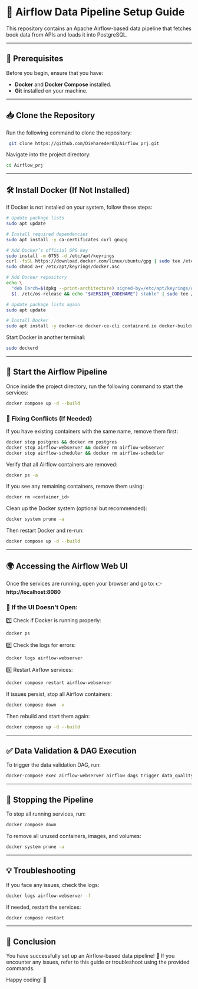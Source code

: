 

# 📘 Airflow Data Pipeline Setup Guide

This repository contains an Apache Airflow-based data pipeline that fetches book data from APIs and loads it into PostgreSQL.

---

## 🚀 Prerequisites
Before you begin, ensure that you have:
- **Docker** and **Docker Compose** installed.
- **Git** installed on your machine.

---

## 📥 Clone the Repository
Run the following command to clone the repository:
```sh
 git clone https://github.com/Diehareder03/Airflow_prj.git
```
Navigate into the project directory:
```sh
cd Airflow_prj
```

---

## 🛠️ Install Docker (If Not Installed)
If Docker is not installed on your system, follow these steps:

```sh
# Update package lists
sudo apt update

# Install required dependencies
sudo apt install -y ca-certificates curl gnupg

# Add Docker’s official GPG key
sudo install -m 0755 -d /etc/apt/keyrings
curl -fsSL https://download.docker.com/linux/ubuntu/gpg | sudo tee /etc/apt/keyrings/docker.asc > /dev/null
sudo chmod a+r /etc/apt/keyrings/docker.asc

# Add Docker repository
echo \  
  "deb [arch=$(dpkg --print-architecture) signed-by=/etc/apt/keyrings/docker.asc] https://download.docker.com/linux/ubuntu \  
  $(. /etc/os-release && echo "$VERSION_CODENAME") stable" | sudo tee /etc/apt/sources.list.d/docker.list > /dev/null

# Update package lists again
sudo apt update

# Install Docker
sudo apt install -y docker-ce docker-ce-cli containerd.io docker-buildx-plugin docker-compose-plugin
```

Start Docker in another terminal:
```sh
sudo dockerd
```

---

## 🔧 Start the Airflow Pipeline
Once inside the project directory, run the following command to start the services:
```sh
docker compose up -d --build
```

### 🛑 Fixing Conflicts (If Needed)
If you have existing containers with the same name, remove them first:
```sh
docker stop postgres && docker rm postgres
docker stop airflow-webserver && docker rm airflow-webserver
docker stop airflow-scheduler && docker rm airflow-scheduler
```
Verify that all Airflow containers are removed:
```sh
docker ps -a
```
If you see any remaining containers, remove them using:
```sh
docker rm <container_id>
```

Clean up the Docker system (optional but recommended):
```sh
docker system prune -a
```
Then restart Docker and re-run:
```sh
docker compose up -d --build
```

---

## 🌍 Accessing the Airflow Web UI
Once the services are running, open your browser and go to:
👉 **http://localhost:8080**

### 📌 If the UI Doesn't Open:
1️⃣ Check if Docker is running properly:
```sh
docker ps
```
2️⃣ Check the logs for errors:
```sh
docker logs airflow-webserver
```
3️⃣ Restart Airflow services:
```sh
docker compose restart airflow-webserver
```

If issues persist, stop all Airflow containers:
```sh
docker compose down -v
```
Then rebuild and start them again:
```sh
docker compose up -d --build
```

---

## ✅ Data Validation & DAG Execution
To trigger the data validation DAG, run:
```sh
docker-compose exec airflow-webserver airflow dags trigger data_quality_check
```

---

## 🛑 Stopping the Pipeline
To stop all running services, run:
```sh
docker compose down
```

To remove all unused containers, images, and volumes:
```sh
docker system prune -a
```

---

## 💡 Troubleshooting
If you face any issues, check the logs:
```sh
docker logs airflow-webserver -f
```
If needed, restart the services:
```sh
docker compose restart
```

---

## 🎯 Conclusion
You have successfully set up an Airflow-based data pipeline! 🎉 If you encounter any issues, refer to this guide or troubleshoot using the provided commands.

Happy coding! 🚀

